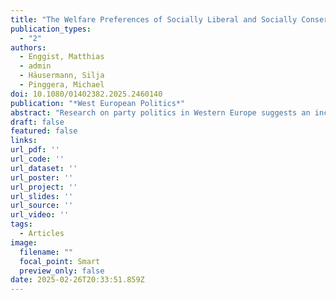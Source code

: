 ```yaml
---
title: "The Welfare Preferences of Socially Liberal and Socially Conservative Voters"
publication_types:
  - "2"
authors:
  - Enggist, Matthias
  - admin
  - Häusermann, Silja 
  - Pinggera, Michael
doi: 10.1080/01402382.2025.2460140
publication: "*West European Politics*"
abstract: "Research on party politics in Western Europe suggests an increasingly salient second dimension of electoral competition that divides socially liberal and socially conservative policy demands, complementing and potentially predominating the economic dimension. To better understand its implications for welfare politics, this study investigates how citizens at the two poles of this second dimension differ in their social policy preferences. It contributes to existing literature by firstly showing how socially liberals and conservatives differ in their support for lower-income oriented, solidaristic and social investment policies. Second, it theorises age differences among socially liberals. Using novel German survey data, findings reveal that socially conservatives prefer contribution-based consumption policies, while socially liberals also favour social investment and lower-income oriented, solidaristic policies. However, aggregate analyses mask differences between young and old socially liberals. Young socially liberals show strong support for social investment, while older socially liberals attribute more importance to social assistance."
draft: false
featured: false
links:
url_pdf: ''
url_code: ''
url_dataset: ''
url_poster: ''
url_project: ''
url_slides: ''
url_source: ''
url_video: ''
tags:
  - Articles
image:
  filename: ""
  focal_point: Smart
  preview_only: false
date: 2025-02-26T20:33:51.859Z
---
```


